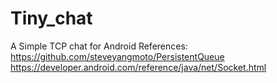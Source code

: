 # Tiny_chat
A Simple TCP chat for Android
References:
https://github.com/steveyangmoto/PersistentQueue
https://developer.android.com/reference/java/net/Socket.html

